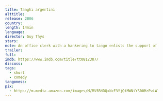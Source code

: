 ```yaml
---
title: Tanghi argentini
alttitle:
release: 2006
country:
length: 14min
language:
director: Guy Thys
stars:
note: An office clerk with a hankering to tango enlists the support of a workplace colleague as he prepares for a date. It's Christmas time and the concept of giving assumes fairy tale proportions in this beguiling modern story.
trailer:
full:
imdb: https://www.imdb.com/title/tt0812387/
discuss:
tags:
  - short
  - comedy
tangoness:
pix:
  - https://m.media-amazon.com/images/M/MV5BNDQxNzE3YjQtMWNiYS00MzEwLWIxMDUtMWIzYWZmZDM2YjZlXkEyXkFqcGdeQXVyOTM2ODgzMg@@._V1_.jpg
---
```


